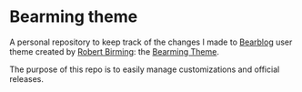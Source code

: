 # Bearming theme

A personal repository to keep track of the changes I made to [Bearblog](https://bearblog.dev) user theme created by [Robert Birming](https://birming.com): the [Bearming Theme](https://birming.com/bearming/).

The purpose of this repo is to easily manage customizations and official releases.
